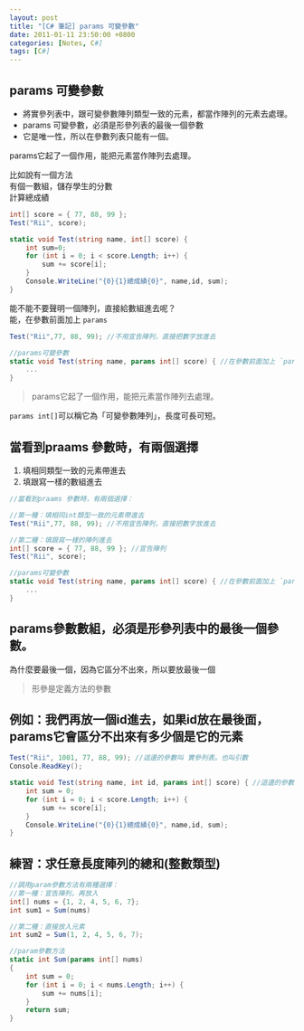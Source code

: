 ```yaml
---
layout: post
title: "[C# 筆記] params 可變參數"
date: 2011-01-11 23:50:00 +0800
categories: [Notes, C#]
tags: [C#]
---
```


## params 可變參數
- 將實參列表中，跟可變參數陣列類型一致的元素，都當作陣列的元素去處理。
- params 可變參數，必須是形參列表的最後一個參數
- 它是唯一性，所以在參數列表只能有一個。

params它起了一個作用，能把元素當作陣列去處理。

比如說有一個方法    
有個一數組，儲存學生的分數  
計算總成績  
```c#
int[] score = { 77, 88, 99 };
Test("Rii", score);

static void Test(string name, int[] score) {
    int sum=0;
    for (int i = 0; i < score.Length; i++) {
        sum += score[i];
    }
    Console.WriteLine("{0}{1}總成績{0}", name,id, sum);
}
```

能不能不要聲明一個陣列，直接給數組進去呢？  
能，在參數前面加上 `params`
```c#
Test("Rii",77, 88, 99); //不用宣告陣列，直接把數字放進去

//params可變參數
static void Test(string name, params int[] score) { //在參數前面加上 `params`
    ...
}
```
> params它起了一個作用，能把元素當作陣列去處理。

`params int[]`可以稱它為「可變參數陣列」，長度可長可短。

## 當看到praams 參數時，有兩個選擇
1. 填相同類型一致的元素帶進去
2. 填跟寫一樣的數組進去

```c#
//當看到praams 參數時，有兩個選擇：

//第一種：填相同int類型一致的元素帶進去
Test("Rii",77, 88, 99); //不用宣告陣列，直接把數字放進去

//第二種：填跟寫一樣的陣列進去
int[] score = { 77, 88, 99 }; //宣告陣列
Test("Rii", score);

//params可變參數
static void Test(string name, params int[] score) { //在參數前面加上 `params`
    ...
}
```

## params參數數組，必須是形參列表中的最後一個參數。
為什麼要最後一個，因為它區分不出來，所以要放最後一個
> 形參是定義方法的參數

## 例如：我們再放一個id進去，如果id放在最後面，params它會區分不出來有多少個是它的元素

```c#
Test("Rii", 1001, 77, 88, 99); //這邊的參數叫 實參列表。也叫引數
Console.ReadKey();

static void Test(string name, int id, params int[] score) { //這邊的參數叫 形參列表
    int sum = 0;
    for (int i = 0; i < score.Length; i++) {
        sum += score[i];
    }
    Console.WriteLine("{0}{1}總成績{0}", name,id, sum);
}
```

## 練習：求任意長度陣列的總和(整數類型)

```c#
//調用param參數方法有兩種選擇：
//第一種：宣告陣列，再放入
int[] nums = {1, 2, 4, 5, 6, 7};
int sum1 = Sum(nums)

//第二種：直接放入元素
int sum2 = Sum(1, 2, 4, 5, 6, 7);

//param參數方法
static int Sum(params int[] nums)
{
    int sum = 0;
    for (int i = 0; i < nums.Length; i++) {
        sum += nums[i];
    }
    return sum;
}
```



